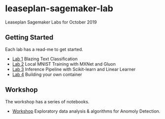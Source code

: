 # leaseplan-sagemaker-lab

Leaseplan Sagemaker Labs for October 2019

## Getting Started

Each lab has a read-me to get started.

* [Lab 1](01_blazingtext_text_classification_dbpedia/blazingtext_text_classification_dbpedia.ipynb) Blazing Text Classification
* [Lab 2](02_mxnet_gluon_mnist/mxnet_mnist_with_gluon_local_mode.ipynb) Local MNIST Training with MXNet and Gluon
* [Lab 3](03_scikit_learn_inference_pipeline/Inference%20Pipeline%20with%20Scikit-learn%20and%20Linear%20Learner.ipynb) Inference Pipeline with Scikit-learn and Linear Learner
* [Lab 4](04_scikit_bring_your_own/scikit_bring_your_own.ipynb) Building your own container

## Workshop

The workshop has a series of notebooks. 

* [Workshop](05_leaseplan_workshop) Exploratory data analysis & algorithms for Anomoly Detection.
